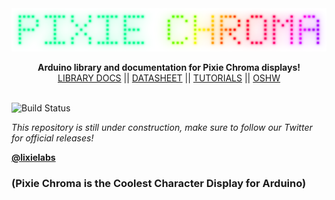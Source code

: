 <img src="extras/img/logo_dot_matrix.png">
<p align="center">
  <b>Arduino library and documentation for Pixie Chroma displays!</b><br>
  <a href="https://connornishijima.github.io/Pixie_Chroma/#docs">LIBRARY DOCS</a> ||
  <a href="https://connornishijima.github.io/Pixie_Chroma/#datasheet">DATASHEET</a> ||
  <a href="https://connornishijima.github.io/Pixie_Chroma/#tutorials">TUTORIALS</a> ||
  <a href="https://connornishijima.github.io/Pixie_Chroma/#oshw">OSHW</a>
  <br><br>
</p>

![Build Status](https://github.com/connornishijima/Pixie_Chroma/actions/workflows/test_and_build.yml/badge.svg)

*This repository is still under construction, make sure to follow our Twitter for official releases!*

**[@lixielabs](https://twitter.com/lixielabs)**

### (Pixie Chroma is the Coolest Character Display for Arduino)
